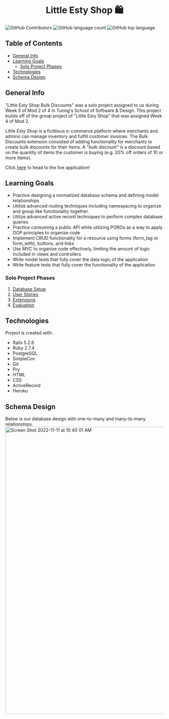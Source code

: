<h1 align="center"> Little Esty Shop 🛍️ </h1>

![GitHub Contributors](https://img.shields.io/github/contributors/naomiyocum/little-esty-shop)
![GitHub language count](https://img.shields.io/github/languages/count/naomiyocum/little-esty-shop)
![GitHub top language](https://img.shields.io/github/languages/top/naomiyocum/little-esty-shop?color=yellow)

## Table of Contents
* [General Info](#general-info)
* [Learning Goals](#learning-goals)
  * [Solo Project Phases](#solo-project-phases)
* [Technologies](#technologies)
* [Schema Design](#schema-design)

## General Info

"Little Esty Shop Bulk Discounts" was a solo project assigned to us during Week 5 of Mod 2 of 4 in Turing's School of Software & Design. This project builds off of the group project of "Little Esty Shop" that was assigned Week 4 of Mod 2.

Little Esty Shop is a fictitious e-commerce platform where merchants and admins can manage inventory and fulfill customer invoices. The Bulk Discounts extension consisted of adding functionality for merchants to create bulk discounts for their items. A "bulk discount" is a discount based on the quantity of items the customer is buying (e.g. 20% off orders of 10 or more items).

Click [here](https://naomis-little-esty-shop.herokuapp.com/) to head to the live application!

## Learning Goals
- Practice designing a normalized database schema and defining model relationships
- Utilize advanced routing techniques including namespacing to organize and group like functionality together.
- Utilize advanced active record techniques to perform complex database queries
- Practice consuming a public API while utilizing POROs as a way to apply OOP principles to organize code
- Implement CRUD functionality for a resource using forms (form_tag or form_with), buttons, and links
- Use MVC to organize code effectively, limiting the amount of logic included in views and controllers
- Write model tests that fully cover the data logic of the application
- Write feature tests that fully cover the functionality of the application
### Solo Project Phases
1. [Database Setup](./doc/db_setup.md)
1. [User Stories](./doc/user_stories.md)
1. [Extensions](./doc/extensions.md)
1. [Evaluation](./doc/evaluation.md)

## Technologies
Project is created with:
* Rails 5.2.6
* Ruby 2.7.4
* PostgreSQL
* SimpleCov
* Git
* Pry
* HTML
* CSS
* ActiveRecord
* Heroku

## Schema Design
Below is our database design with one-to-many and many-to-many relationships.
<img width="912" alt="Screen Shot 2022-11-11 at 10 40 01 AM" src="https://user-images.githubusercontent.com/102825498/201411084-f15bc918-87bd-46a5-ac9b-34e8a1c3ed31.png">

